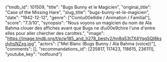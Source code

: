 {"tmdb_id": 101509, "title": "Bugs Bunny et le Magicien", "original_title": "Case of the Missing Hare", "slug_title": "bugs-bunny-et-le-magicien", "date": "1942-12-12", "genre": ["Com\u00e9die / Animation / Familial"], "score": "7.3/10", "synopsis": "Nous voyons un magicien du nom de Ala Bahma clouer des affiches avant que Bugs ne d\u00e9chire l'une d'entre elles pour aller chercher des carottes.", "image": "https://image.tmdb.org/t/p/w185_and_h278_bestv2/hn8q53t7X4YqgSQI8ksdyhsNZxg.jpg", "actors": ["Mel Blanc (Bugs Bunny / Ala Bahma (voice))"], "comments": [], "recommandations_id": [235817, 117423, 118615, 236111], "youtube_key": "notfound"}